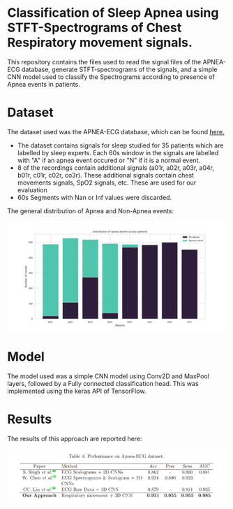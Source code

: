 # Classification of Sleep Apnea using STFT-Spectrograms of Chest Respiratory movement signals. 

This repository contains the files used to read the signal files of the APNEA-ECG database, generate STFT-spectrograms of the signals, and a simple CNN model used to classify the Spectrograms according to presence of Apnea events in patients. 

# Dataset

The dataset used was the APNEA-ECG database, which can be found [here.](https://www.physionet.org/content/apnea-ecg/1.0.0/)

- The dataset contains signals for sleep studied for 35 patients which are labelled by sleep experts. Each 60s window in the signals are labelled with "A" if an apnea event occured or "N" if it is a normal event. 
- 8 of the recordings contain additional signals (a01r, a02r, a03r, a04r, b01r, c01r, c02r, co3r). These additional signals contain chest movements signals, SpO2 signals, etc. These are used for our evaluation
- 60s Segments with Nan or Inf values were discarded.

The general distribution of Apnea and Non-Apnea events:

![data-dist](/plots/apnea_event_distribution.png)

# Model

The model used was a simple CNN model using Conv2D and MaxPool layers, followed by a Fully connected classification head. This was implemented using the keras API of TensorFlow.

# Results

The results of this approach are reported here:

![results](/plots/results.png)